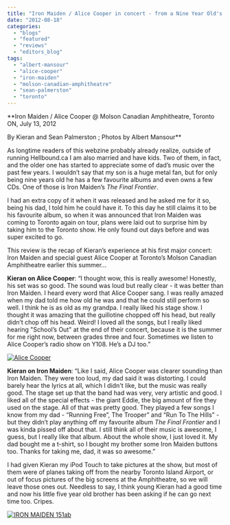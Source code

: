 ```yaml
---
title: "Iron Maiden / Alice Cooper in concert - from a Nine Year Old's perspective"
date: "2012-08-18"
categories: 
  - "blogs"
  - "featured"
  - "reviews"
  - "editors_blog"
tags: 
  - "albert-mansour"
  - "alice-cooper"
  - "iron-maiden"
  - "molson-canadian-amphitheatre"
  - "sean-palmerston"
  - "toronto"
---
```


**Iron Maiden / Alice Cooper @ Molson Canadian Amphitheatre, Toronto ON, July 13, 2012

By Kieran and Sean Palmerston ; Photos by Albert Mansour**

As longtime readers of this webzine probably already realize, outside of running Hellbound.ca I am also married and have kids. Two of them, in fact, and the older one has started to appreciate some of dad’s music over the past few years. I wouldn’t say that my son is a huge metal fan, but for only being nine years old he has a few favourite albums and even owns a few CDs. One of those is Iron Maiden’s _The Final Frontier_.

I had an extra copy of it when it was released and he asked me for it so, being his dad, I told him he could have it. To this day he still claims it to be his favourite album, so when it was announced that Iron Maiden was coming to Toronto again on tour, plans were laid out to surprise him by taking him to the Toronto show. He only found out days before and was super excited to go.

This review is the recap of Kieran’s experience at his first major concert: Iron Maiden and special guest Alice Cooper at Toronto’s Molson Canadian Amphitheatre earlier this summer...

**Kieran on Alice Cooper**: “I thought wow, this is really awesome! Honestly, his set was so good. The sound was loud but really clear - it was better than Iron Maiden. I heard every word that Alice Cooper sang. I was really amazed when my dad told me how old he was and that he could still perform so well. I think he is as old as my grandpa. I really liked his stage show. I thought it was amazing that the guillotine chopped off his head, but really didn’t chop off his head. Weird! I loved all the songs, but I really liked hearing "School’s Out" at the end of their concert, because it is the summer for me right now, between grades three and four. Sometimes we listen to Alice Cooper’s radio show on Y108. He’s a DJ too.”

[![](http://www.hellbound.ca/wp-content/uploads/2011/05/ALICE-COOPER-3ab.jpg "Alice Cooper")](http://www.hellbound.ca/2011/05/anvil-alice-cooper-hamilton-on-may-17-2011/alice-cooper-3ab/)

**Kieran on Iron Maiden**: “Like I said, Alice Cooper was clearer sounding than Iron Maiden. They were too loud, my dad said it was distorting. I could barely hear the lyrics at all, which I didn't like, but the music was really good. The stage set up that the band had was very, very artistic and good. I liked all of the special effects - the giant Eddie, the big amount of fire they used on the stage. All of that was pretty good. They played a few songs I know from my dad - “Running Free”, The Trooper” and “Run To The Hills” - but they didn’t play anything off my favourite album _The Final Frontier_ and I was kinda pissed off about that. I still think all of their music is awesome, I guess, but I really like that album. About the whole show, I just loved it. My dad bought me a t-shirt, so I bought my brother some Iron Maiden buttons too. Thanks for taking me, dad, it was so awesome.”

I had given Kieran my iPod Touch to take pictures at the show, but most of them were of planes taking off from the nearby Toronto Island Airport, or out of focus pictures of the big screens at the Amphitheatre, so we will leave those ones out. Needless to say, I think young Kieran had a good time and now his little five year old brother has been asking if he can go next time too. Cripes.

[![](http://www.hellbound.ca/wp-content/uploads/2010/07/IRON-MAIDEN-151ab.jpg "IRON MAIDEN 151ab")](http://www.hellbound.ca/2010/07/iron-maiden-toronto-on-july-3rd-2010/iron-maiden-151ab/)
